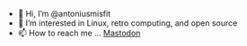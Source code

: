 - 👋 Hi, I’m @antoniusmisfit
- 👀 I’m interested in Linux, retro computing, and open source
- 📫 How to reach me ... <a rel="me" href="https://mstdn.social/@antoniusmisfit">Mastodon</a>

<!---
antoniusmisfit/antoniusmisfit is a ✨ special ✨ repository because its `README.md` (this file) appears on your GitHub profile.
You can click the Preview link to take a look at your changes.
--->

